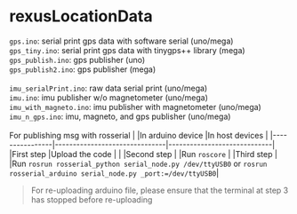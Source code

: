 # rexusLocationData

`gps.ino`: serial print gps data with software serial (uno/mega)\
`gps_tiny.ino`: serial print gps data with tinygps++ library (mega)\
`gps_publish.ino`: gps publisher (uno)\
`gps_publish2.ino`: gps publisher (mega)\
\
`imu_serialPrint.ino`: raw data serial print (uno/mega)\
`imu.ino`: imu publisher w/o magnetometer (uno/mega)\
`imu_with_magneto.ino`: imu publisher with magnetometer (uno/mega)\
`imu_n_gps.ino`: imu, magneto, and gps publisher (uno/mega)\
\
For publishing msg with rosserial
|                |In arduino device              |In host devices              |
|----------------|-------------------------------|-----------------------------|
|First step      |Upload the code                |                             |
|Second step     |                               |Run `roscore`                |
|Third step      |                               |Run `rosrun rosserial_python serial_node.py /dev/ttyUSB0` or `rosrun rosserial_arduino serial_node.py _port:=/dev/ttyUSB0`|
> For re-uploading arduino file, please ensure that the terminal at step 3 has stopped before re-uploading

